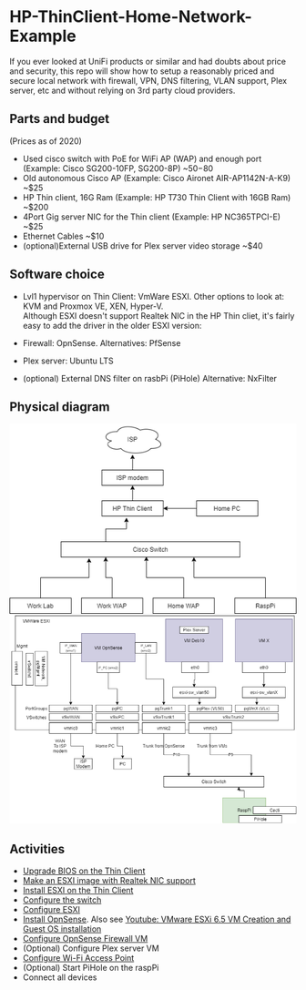 # HP-ThinClient-Home-Network-Example
If you ever looked at UniFi products or similar and had doubts about price and security, this repo will show how to setup a reasonably priced and secure local network with firewall, VPN, DNS filtering, VLAN support, Plex server, etc and without relying on 3rd party cloud providers.

## Parts and budget
(Prices as of 2020)
- Used cisco switch with PoE for WiFi AP (WAP) and enough port (Example: Cisco SG200-10FP, SG200-8P) ~$50-$80
- Old autonomous Cisco AP (Example: Cisco Aironet AIR-AP1142N-A-K9) ~$25
- HP Thin client, 16G Ram (Example: HP T730 Thin Client with 16GB Ram) ~$200
- 4Port Gig server NIC for the Thin client (Example: HP NC365TPCI-E) ~$25
- Ethernet Cables ~$10
- (optional)External USB drive for Plex server video storage ~$40

## Software choice
- Lvl1 hypervisor on Thin Client: VmWare ESXI. Other options to look at: KVM and Proxmox VE, XEN, Hyper-V.  
Although ESXI doesn't support Realtek NIC in the HP Thin cliet, it's fairly easy to add the driver in the older ESXI version:  

- Firewall: OpnSense. Alternatives: PfSense
- Plex server: Ubuntu LTS
- (optional) External DNS filter on rasbPi (PiHole) Alternative: NxFilter

## Physical diagram
![Physical diagram](https://github.com/maksokami/HP-ThinClient-Home-Network-Example/raw/main/Home%20Network%20Diagram-Overview.png)
![Logical diagram](https://github.com/maksokami/HP-ThinClient-Home-Network-Example/raw/main/Home%20Network%20Diagram-Logical%20-%20Thin%20Client.png)

## Activities
- [Upgrade BIOS on the Thin Client](https://github.com/maksokami/HP-ThinClient-Home-Network-Example/blob/main/Thin%20Client%20BIOS%20upgrade)
- [Make an ESXI image with Realtek NIC support](https://github.com/maksokami/HP-ThinClient-Home-Network-Example/blob/main/Build%20ESXI%20image%20with%20Realtek%20Driver.md)
- [Install ESXI on the Thin Client](https://docs.vmware.com/en/VMware-vSphere/7.0/com.vmware.esxi.install.doc/GUID-6FFA928F-7F7D-4B1A-B05C-777279233A77.html)
- [Configure the switch](https://github.com/maksokami/HP-ThinClient-Home-Network-Example/blob/main/Switch%20configuration.md)
- [Configure ESXI](https://github.com/maksokami/HP-ThinClient-Home-Network-Example/tree/main)
- [Install OpnSense](https://docs.opnsense.org/manual/install.html). Also see [Youtube: VMware ESXi 6.5 VM Creation and Guest OS installation](https://youtu.be/cWDU2I2RxAI?t=121)
- [Configure OpnSense Firewall VM](https://github.com/maksokami/HP-ThinClient-Home-Network-Example/blob/main/Firewall%20configuration.md)
- (Optional) Configure Plex server VM
- [Configure Wi-Fi Access Point](https://github.com/maksokami/HP-ThinClient-Home-Network-Example/blob/main/Home%20WAP%20configuration.md)
- (Optional) Start PiHole on the raspPi
- Connect all devices
